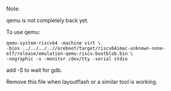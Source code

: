 Note: 

qemu is not completely back yet. 

To use qemu:
```
qemu-system-riscv64 -machine virt \
-bios ../../../..//oreboot/target/riscv64imac-unknown-none-elf/release/emulation-qemu-riscv-bootblob.bin \
-nographic -s -monitor /dev/tty -serial stdio
```

add -S to wait for gdb.

Remove this file when layoutflash or a similar tool is working.
